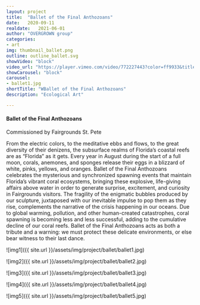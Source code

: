 ```yaml
---
layout: project
title:  "Ballet of the Final Anthozoans"
date:   2020-09-11
realdate:   2021-06-01
author: "OVERGROWN group"
categories:
- art
img: thumbnail_ballet.png
outline: outline_ballet.svg
showVideo: "block"
video_url: "https://player.vimeo.com/video/772227443?color=ff9933&title=0&byline=0&portrait=0"
showCarousel: "block"
carousel:
- ballet1.jpg
shortTitle: "WBallet of the Final Anthozoans"
description: "Ecological Art"

---
```

#### Ballet of the Final Anthozoans ####

Commissioned by Fairgrounds St. Pete

From the electric colors, to the meditative ebbs and flows, to the great diversity of their denizens, the subsurface realms of Florida’s coastal reefs are as “Florida” as it gets. Every year in August during the start of a full moon, corals, anemones, and sponges release their eggs in a blizzard of white, pinks, yellows, and oranges. Ballet of the Final Anthozoans celebrates the mysterious and synchronized spawning events that maintain Florida’s vibrant coral ecosystems, bringing these explosive, life-giving affairs above water in order to generate surprise, excitement, and curiosity in Fairgrounds visitors. The fragility of the enigmatic bubbles produced by our sculpture, juxtaposed with our inevitable impulse to pop them as they rise, complements the narrative of the crisis happening in our oceans. Due to global warming, pollution, and other human-created catastrophes, coral spawning is becoming less and less successful, adding to the cumulative decline of our coral reefs. Ballet of the Final Anthozoans acts as both a tribute and a warning: we must protect these delicate environments, or else bear witness to their last dance.

![img1]({{ site.url }}/assets/img/project/ballet/ballet1.jpg)


![img2]({{ site.url }}/assets/img/project/ballet/ballet2.jpg)


![img3]({{ site.url }}/assets/img/project/ballet/ballet3.jpg)


![img4]({{ site.url }}/assets/img/project/ballet/ballet4.jpg)


![img5]({{ site.url }}/assets/img/project/ballet/ballet5.jpg)
